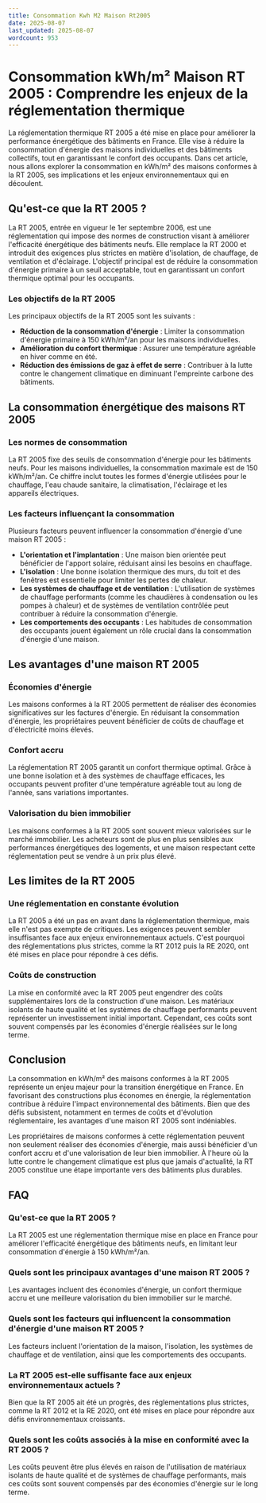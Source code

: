 ```yaml
---
title: Consommation Kwh M2 Maison Rt2005
date: 2025-08-07
last_updated: 2025-08-07
wordcount: 953
---
```


# Consommation kWh/m² Maison RT 2005 : Comprendre les enjeux de la réglementation thermique

La réglementation thermique RT 2005 a été mise en place pour améliorer la performance énergétique des bâtiments en France. Elle vise à réduire la consommation d'énergie des maisons individuelles et des bâtiments collectifs, tout en garantissant le confort des occupants. Dans cet article, nous allons explorer la consommation en kWh/m² des maisons conformes à la RT 2005, ses implications et les enjeux environnementaux qui en découlent.

## Qu'est-ce que la RT 2005 ?

La RT 2005, entrée en vigueur le 1er septembre 2006, est une réglementation qui impose des normes de construction visant à améliorer l'efficacité énergétique des bâtiments neufs. Elle remplace la RT 2000 et introduit des exigences plus strictes en matière d'isolation, de chauffage, de ventilation et d'éclairage. L'objectif principal est de réduire la consommation d'énergie primaire à un seuil acceptable, tout en garantissant un confort thermique optimal pour les occupants.

### Les objectifs de la RT 2005

Les principaux objectifs de la RT 2005 sont les suivants :

- **Réduction de la consommation d'énergie** : Limiter la consommation d'énergie primaire à 150 kWh/m²/an pour les maisons individuelles.
- **Amélioration du confort thermique** : Assurer une température agréable en hiver comme en été.
- **Réduction des émissions de gaz à effet de serre** : Contribuer à la lutte contre le changement climatique en diminuant l'empreinte carbone des bâtiments.

## La consommation énergétique des maisons RT 2005

### Les normes de consommation

La RT 2005 fixe des seuils de consommation d'énergie pour les bâtiments neufs. Pour les maisons individuelles, la consommation maximale est de 150 kWh/m²/an. Ce chiffre inclut toutes les formes d'énergie utilisées pour le chauffage, l'eau chaude sanitaire, la climatisation, l'éclairage et les appareils électriques.

### Les facteurs influençant la consommation

Plusieurs facteurs peuvent influencer la consommation d'énergie d'une maison RT 2005 :

- **L'orientation et l'implantation** : Une maison bien orientée peut bénéficier de l'apport solaire, réduisant ainsi les besoins en chauffage.
- **L'isolation** : Une bonne isolation thermique des murs, du toit et des fenêtres est essentielle pour limiter les pertes de chaleur.
- **Les systèmes de chauffage et de ventilation** : L'utilisation de systèmes de chauffage performants (comme les chaudières à condensation ou les pompes à chaleur) et de systèmes de ventilation contrôlée peut contribuer à réduire la consommation d'énergie.
- **Les comportements des occupants** : Les habitudes de consommation des occupants jouent également un rôle crucial dans la consommation d'énergie d'une maison.

## Les avantages d'une maison RT 2005

### Économies d'énergie

Les maisons conformes à la RT 2005 permettent de réaliser des économies significatives sur les factures d'énergie. En réduisant la consommation d'énergie, les propriétaires peuvent bénéficier de coûts de chauffage et d'électricité moins élevés.

### Confort accru

La réglementation RT 2005 garantit un confort thermique optimal. Grâce à une bonne isolation et à des systèmes de chauffage efficaces, les occupants peuvent profiter d'une température agréable tout au long de l'année, sans variations importantes.

### Valorisation du bien immobilier

Les maisons conformes à la RT 2005 sont souvent mieux valorisées sur le marché immobilier. Les acheteurs sont de plus en plus sensibles aux performances énergétiques des logements, et une maison respectant cette réglementation peut se vendre à un prix plus élevé.

## Les limites de la RT 2005

### Une réglementation en constante évolution

La RT 2005 a été un pas en avant dans la réglementation thermique, mais elle n'est pas exempte de critiques. Les exigences peuvent sembler insuffisantes face aux enjeux environnementaux actuels. C'est pourquoi des réglementations plus strictes, comme la RT 2012 puis la RE 2020, ont été mises en place pour répondre à ces défis.

### Coûts de construction

La mise en conformité avec la RT 2005 peut engendrer des coûts supplémentaires lors de la construction d'une maison. Les matériaux isolants de haute qualité et les systèmes de chauffage performants peuvent représenter un investissement initial important. Cependant, ces coûts sont souvent compensés par les économies d'énergie réalisées sur le long terme.

## Conclusion

La consommation en kWh/m² des maisons conformes à la RT 2005 représente un enjeu majeur pour la transition énergétique en France. En favorisant des constructions plus économes en énergie, la réglementation contribue à réduire l'impact environnemental des bâtiments. Bien que des défis subsistent, notamment en termes de coûts et d'évolution réglementaire, les avantages d'une maison RT 2005 sont indéniables. 

Les propriétaires de maisons conformes à cette réglementation peuvent non seulement réaliser des économies d'énergie, mais aussi bénéficier d'un confort accru et d'une valorisation de leur bien immobilier. À l'heure où la lutte contre le changement climatique est plus que jamais d'actualité, la RT 2005 constitue une étape importante vers des bâtiments plus durables.

## FAQ

### Qu'est-ce que la RT 2005 ?

La RT 2005 est une réglementation thermique mise en place en France pour améliorer l'efficacité énergétique des bâtiments neufs, en limitant leur consommation d'énergie à 150 kWh/m²/an.

### Quels sont les principaux avantages d'une maison RT 2005 ?

Les avantages incluent des économies d'énergie, un confort thermique accru et une meilleure valorisation du bien immobilier sur le marché.

### Quels sont les facteurs qui influencent la consommation d'énergie d'une maison RT 2005 ?

Les facteurs incluent l'orientation de la maison, l'isolation, les systèmes de chauffage et de ventilation, ainsi que les comportements des occupants.

### La RT 2005 est-elle suffisante face aux enjeux environnementaux actuels ?

Bien que la RT 2005 ait été un progrès, des réglementations plus strictes, comme la RT 2012 et la RE 2020, ont été mises en place pour répondre aux défis environnementaux croissants.

### Quels sont les coûts associés à la mise en conformité avec la RT 2005 ?

Les coûts peuvent être plus élevés en raison de l'utilisation de matériaux isolants de haute qualité et de systèmes de chauffage performants, mais ces coûts sont souvent compensés par des économies d'énergie sur le long terme.